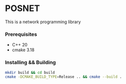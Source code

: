# POSNET

This is a network programming library

### Prerequisites

- C++ 20
- cmake 3.18

### Installing && Building

```bash
mkdir build && cd build
cmake -DCMAKE_BUILD_TYPE=Release .. && cmake --build .
```
